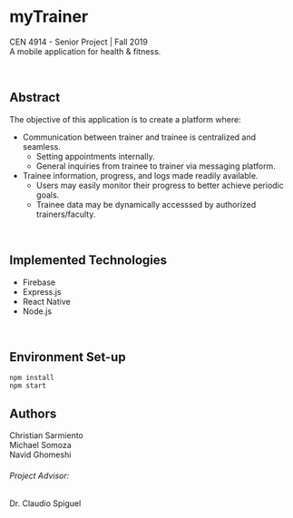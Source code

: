 # myTrainer

CEN 4914 - Senior Project | Fall 2019
<br> A mobile application for health & fitness.

<br>

## Abstract
The objective of this application is to create a platform where:
  - Communication between trainer and trainee is centralized and seamless. 
    - Setting appointments internally.
    - General inquiries from trainee to trainer via messaging platform.
  - Trainee information, progress, and logs made readily available.
    - Users may easily monitor their progress to better achieve periodic goals.
    - Trainee data may be dynamically accesssed by authorized trainers/faculty.

<br>

## Implemented Technologies
- Firebase
- Express.js
- React Native
- Node.js

<br>


## Environment Set-up
    npm install
    npm start


## Authors
Christian Sarmiento
<br> Michael Somoza
<br> Navid Ghomeshi

###### Project Advisor:
Dr. Claudio Spiguel

